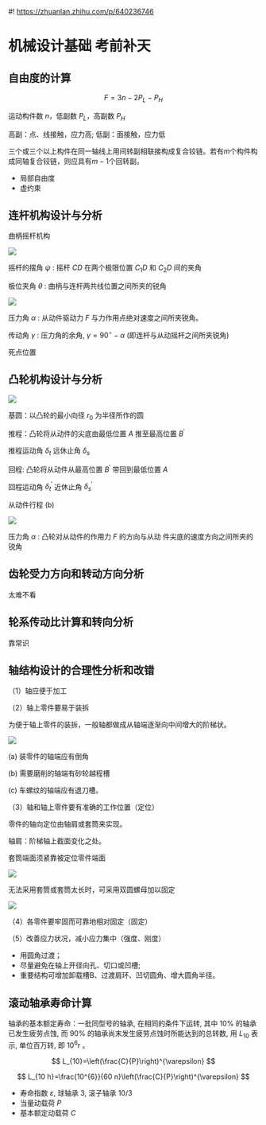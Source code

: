 #! https://zhuanlan.zhihu.com/p/640236746
# 机械设计基础 考前补天

## 自由度的计算

$$
F=3 n-2 P_{L}-P_{H}
$$

运动构件数 $n$，低副数 $P_{L}$，高副数 $P_{H}$

高副：点、线接触，应力高; 低副：面接触，应力低

三个或三个以上构件在同一轴线上用间转副相联接构成复合铰链。若有$m$个构件构成同轴复合铰链，则应具有$m-1$个回转副。

- 局部自由度
- 虚约束

## 连杆机构设计与分析

曲柄摇杆机构

![](PasteImage/2023-06-28-19-14-55.png)

摇杆的摆角  $\psi$  : 摇杆  $C D$  在两个极限位置  $C_{1} D$  和  $C_{2} D$  间的夹角

极位夹角  $\theta$  : 曲柄与连杆两共线位置之间所夹的锐角

![](PasteImage/2023-06-28-19-24-55.png)

压力角  $\alpha$  : 从动件驱动力  $F$  与力作用点绝对速度之间所夹锐角。

传动角  $\gamma$  : 压力角的余角,  $\gamma=90^{\circ}-\alpha$  (即连杆与从动摇杆之间所夹锐角)

死点位置


## 凸轮机构设计与分析

![](PasteImage/2023-06-28-19-30-51.png)

基圆：以凸轮的最小向径  $r_{0}$  为半径所作的圆

推程：凸轮将从动件的尖底由最低位置  $A$  推至最高位置  $B^{\prime}$ 

推程运动角  $\delta_{t}$  远休止角  $\delta_{s}$ 

回程: 凸轮将从动件从最高位置  $B^{\prime}$  带回到最低位置  $A$

回程运动角  $\delta_{t}^{\prime}$  近休止角  $\delta_{s}^{\prime}$ 

从动件行程 (b)

![](PasteImage/2023-06-28-20-16-55.png)

压力角  $\alpha$  : 凸轮对从动件的作用力  $F$  的方向与从动 件尖底的速度方向之间所夹的锐角

## 齿轮受力方向和转动方向分析

太难不看

## 轮系传动比计算和转向分析

靠常识

## 轴结构设计的合理性分析和改错

（1）轴应便于加工

（2）轴上零件要易于装拆

为便于轴上零件的装拆，一般轴都做成从轴端逐渐向中间增大的阶梯状。

![](PasteImage/2023-06-28-20-05-35.png)

(a) 装零件的轴端应有倒角

(b) 需要磨削的轴端有砂轮越程槽

(c) 车螺纹的轴端应有退刀槽。

（3）轴和轴上零件要有准确的工作位置（定位）

零件的轴向定位由轴肩或套筒来实现。

轴肩：阶梯轴上截面变化之处。

套筒端面须紧靠被定位零件端面

![](PasteImage/2023-06-28-20-06-51.png)

无法采用套筒或套筒太长时，可采用双圆螺母加以固定

![](PasteImage/2023-06-28-20-07-13.png)

（4）各零件要牢固而可靠地相对固定（固定）

（5）改善应力状况，减小应力集中（强度、刚度）

- 用圆角过渡；
- 尽量避免在轴上开径向孔、切口或凹槽;
- 重要结构可增加卸载槽B、过渡肩环、凹切圆角、增大圆角半径。

## 滚动轴承寿命计算

轴承的基本额定寿命：一批同型号的轴承, 在相同的条件下运转, 其中  $10 \%$  的轴承已发生疲劳点蚀, 而  $90 \%$  的轴承尚末发生疲劳点蚀时所能达到的总转数, 用  $L_{10}$  表示, 单位百万转, 即  $10^{6} \mathrm{r}$  。

$$
L_{10}=\left(\frac{C}{P}\right)^{\varepsilon}
$$

$$
L_{10 h}=\frac{10^{6}}{60 n}\left(\frac{C}{P}\right)^{\varepsilon}
$$

- 寿命指数  $\varepsilon$,  球轴承 3,  滚子轴承  10/3
- 当量动载荷  $P$ 
- 基本额定动载荷  $C$